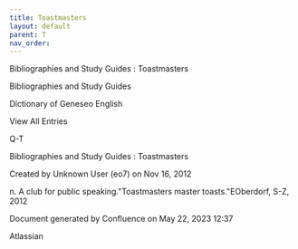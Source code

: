 ```yaml
---
title: Toastmasters
layout: default
parent: T
nav_order:
---
```


Bibliographies and Study Guides : Toastmasters

Bibliographies and Study Guides

Dictionary of Geneseo English

View All Entries

Q-T

Bibliographies and Study Guides : Toastmasters

Created by  Unknown User (eo7) on Nov 16, 2012

n. A club for public speaking.&quot;Toastmasters master toasts.&quot;EOberdorf, S-Z, 2012

Document generated by Confluence on May 22, 2023 12:37

Atlassian
